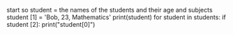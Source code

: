 start
so student = the names of the students and their age and subjects
student [1] = 'Bob, 23, Mathematics'
print(student)
for student in students:
if student [2]:
print("student[0]")